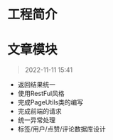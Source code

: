 # 工程简介

# 文章模块
> 2022-11-11 15:41
- 返回结果统一
- 使用RestFul风格
- 完成PageUtils类的编写
- 完成前端的请求
- 统一异常处理
- 标签/用户/点赞/评论数据库设计